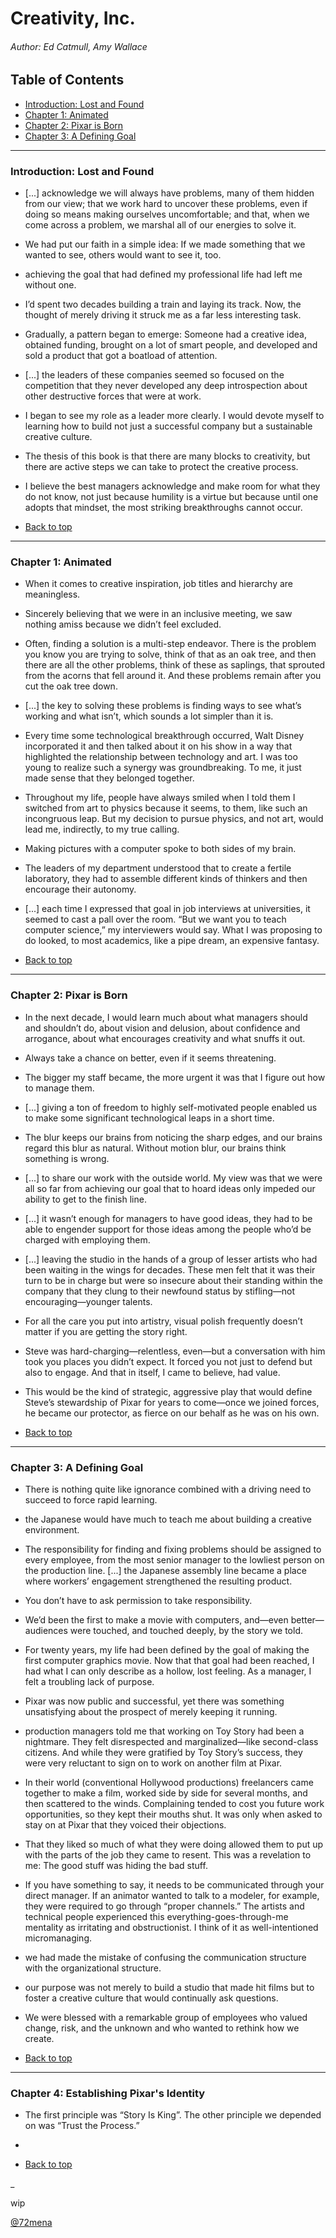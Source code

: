 # Creativity, Inc.
###### Author: Ed Catmull, Amy Wallace

## Table of Contents

- [Introduction: Lost and Found](#introduction-lost-and-found)
- [Chapter 1: Animated](#chapter-1-animated)
- [Chapter 2: Pixar is Born](#chapter-2-pixar-is-born)
- [Chapter 3: A Defining Goal](#chapter-3-a-defining-goal)

---

### Introduction: Lost and Found

- [...] acknowledge we will always have problems, many of them hidden from our view; that we work hard to uncover these problems, even if doing so means making ourselves uncomfortable; and that, when we come across a problem, we marshal all of our energies to solve it.

- We had put our faith in a simple idea: If we made something that we wanted to see, others would want to see it, too.

- achieving the goal that had defined my professional life had left me without one.

- I’d spent two decades building a train and laying its track. Now, the thought of merely driving it struck me as a far less interesting task.

- Gradually, a pattern began to emerge: Someone had a creative idea, obtained funding, brought on a lot of smart people, and developed and sold a product that got a boatload of attention.

- [...] the leaders of these companies seemed so focused on the competition that they never developed any deep introspection about other destructive forces that were at work.

- I began to see my role as a leader more clearly. I would devote myself to learning how to build not just a successful company but a sustainable creative culture.

- The thesis of this book is that there are many blocks to creativity, but there are active steps we can take to protect the creative process.

- I believe the best managers acknowledge and make room for what they do not know, not just because humility is a virtue but because until one adopts that mindset, the most striking breakthroughs cannot occur.

- [Back to top](#table-of-contents)

---

### Chapter 1: Animated

- When it comes to creative inspiration, job titles and hierarchy are meaningless.

- Sincerely believing that we were in an inclusive meeting, we saw nothing amiss because we didn’t feel excluded.

- Often, finding a solution is a multi-step endeavor. There is the problem you know you are trying to solve, think of that as an oak tree, and then there are all the other problems, think of these as saplings, that sprouted from the acorns that fell around it. And these problems remain after you cut the oak tree down.

- [...] the key to solving these problems is finding ways to see what’s working and what isn’t, which sounds a lot simpler than it is.

- Every time some technological breakthrough occurred, Walt Disney incorporated it and then talked about it on his show in a way that highlighted the relationship between technology and art. I was too young to realize such a synergy was groundbreaking. To me, it just made sense that they belonged together.

- Throughout my life, people have always smiled when I told them I switched from art to physics because it seems, to them, like such an incongruous leap. But my decision to pursue physics, and not art, would lead me, indirectly, to my true calling.

- Making pictures with a computer spoke to both sides of my brain.

- The leaders of my department understood that to create a fertile laboratory, they had to assemble different kinds of thinkers and then encourage their autonomy.

- [...] each time I expressed that goal in job interviews at universities, it seemed to cast a pall over the room. “But we want you to teach computer science,” my interviewers would say. What I was proposing to do looked, to most academics, like a pipe dream, an expensive fantasy.

- [Back to top](#table-of-contents)

---

### Chapter 2: Pixar is Born

- In the next decade, I would learn much about what managers should and shouldn’t do, about vision and delusion, about confidence and arrogance, about what encourages creativity and what snuffs it out.

- Always take a chance on better, even if it seems threatening.

- The bigger my staff became, the more urgent it was that I figure out how to manage them.

- [...] giving a ton of freedom to highly self-motivated people enabled us to make some significant technological leaps in a short time.

- The blur keeps our brains from noticing the sharp edges, and our brains regard this blur as natural. Without motion blur, our brains think something is wrong.

- [...] to share our work with the outside world. My view was that we were all so far from achieving our goal that to hoard ideas only impeded our ability to get to the finish line.

- [...] it wasn’t enough for managers to have good ideas, they had to be able to engender support for those ideas among the people who’d be charged with employing them.

- [...] leaving the studio in the hands of a group of lesser artists who had been waiting in the wings for decades. These men felt that it was their turn to be in charge but were so insecure about their standing within the company that they clung to their newfound status by stifling—not encouraging—younger talents.

- For all the care you put into artistry, visual polish frequently doesn’t matter if you are getting the story right.

- Steve was hard-charging—relentless, even—but a conversation with him took you places you didn’t expect. It forced you not just to defend but also to engage. And that in itself, I came to believe, had value.

- This would be the kind of strategic, aggressive play that would define Steve’s stewardship of Pixar for years to come—once we joined forces, he became our protector, as fierce on our behalf as he was on his own.

- [Back to top](#table-of-contents)

---

### Chapter 3: A Defining Goal

- There is nothing quite like ignorance combined with a driving need to succeed to force rapid learning.

- the Japanese would have much to teach me about building a creative environment.

- The responsibility for finding and fixing problems should be assigned to every employee, from the most senior manager to the lowliest person on the production line. [...] the Japanese assembly line became a place where workers’ engagement strengthened the resulting product.

- You don’t have to ask permission to take responsibility.

- We’d been the first to make a movie with computers, and—even better—audiences were touched, and touched deeply, by the story we told.

- For twenty years, my life had been defined by the goal of making the first computer graphics movie. Now that that goal had been reached, I had what I can only describe as a hollow, lost feeling. As a manager, I felt a troubling lack of purpose.

- Pixar was now public and successful, yet there was something unsatisfying about the prospect of merely keeping it running.

- production managers told me that working on Toy Story had been a nightmare. They felt disrespected and marginalized—like second-class citizens. And while they were gratified by Toy Story’s success, they were very reluctant to sign on to work on another film at Pixar.

- In their world (conventional Hollywood productions) freelancers came together to make a film, worked side by side for several months, and then scattered to the winds. Complaining tended to cost you future work opportunities, so they kept their mouths shut. It was only when asked to stay on at Pixar that they voiced their objections.

- That they liked so much of what they were doing allowed them to put up with the parts of the job they came to resent. This was a revelation to me: The good stuff was hiding the bad stuff.

- If you have something to say, it needs to be communicated through your direct manager. If an animator wanted to talk to a modeler, for example, they were required to go through “proper channels.” The artists and technical people experienced this everything-goes-through-me mentality as irritating and obstructionist. I think of it as well-intentioned micromanaging.

- we had made the mistake of confusing the communication structure with the organizational structure.

- our purpose was not merely to build a studio that made hit films but to foster a creative culture that would continually ask questions.

- We were blessed with a remarkable group of employees who valued change, risk, and the unknown and who wanted to rethink how we create.

- [Back to top](#table-of-contents)

---

### Chapter 4: Establishing Pixar's Identity

- The first principle was “Story Is King”. The other principle we depended on was “Trust the Process.”

-

- [Back to top](#table-of-contents)

_


wip

[@72mena](https://twitter.com/72mena)